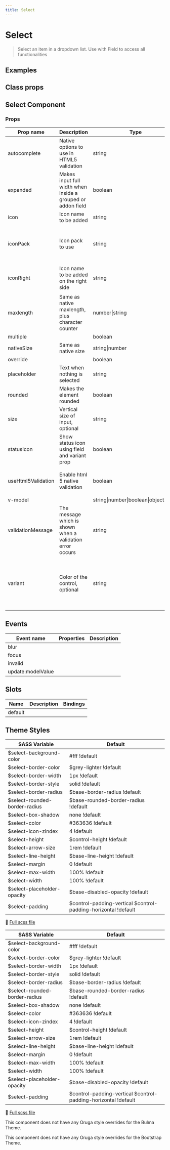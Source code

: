 ```yaml
---
title: Select
---
```


# Select

<div class="vp-doc">

> Select an item in a dropdown list. Use with Field to access all functionalities

<Carbon />
</div>

<div class="vp-doc">

## Examples

  <example-select />
  
</div>
<div class="vp-doc">

## Class props

<inspector-select-viewer />

</div>

<div class="vp-doc">

## Select Component

### Props

| Prop name          | Description                                                 | Type                                   | Values                                                                          | Default                                                                                                                                    |
| ------------------ | ----------------------------------------------------------- | -------------------------------------- | ------------------------------------------------------------------------------- | ------------------------------------------------------------------------------------------------------------------------------------------ |
| autocomplete       | Native options to use in HTML5 validation                   | string                                 | -                                                                               |                                                                                                                                            |
| expanded           | Makes input full width when inside a grouped or addon field | boolean                                | -                                                                               |                                                                                                                                            |
| icon               | Icon name to be added                                       | string                                 | -                                                                               |                                                                                                                                            |
| iconPack           | Icon pack to use                                            | string                                 | `mdi`, `fa`, `fas and any other custom icon pack`                               | <div>From <b>config</b></div><br><code style='white-space: nowrap; padding: 0;'> select: {<br>&nbsp;&nbsp;iconPack: undefined<br>}</code>  |
| iconRight          | Icon name to be added on the right side                     | string                                 | -                                                                               | <div>From <b>config</b></div><br><code style='white-space: nowrap; padding: 0;'> select: {<br>&nbsp;&nbsp;iconRight: undefined<br>}</code> |
| maxlength          | Same as native maxlength, plus character counter            | number\|string                         | -                                                                               |                                                                                                                                            |
| multiple           |                                                             | boolean                                | -                                                                               |                                                                                                                                            |
| nativeSize         | Same as native size                                         | string\|number                         | -                                                                               |                                                                                                                                            |
| override           |                                                             | boolean                                | -                                                                               |                                                                                                                                            |
| placeholder        | Text when nothing is selected                               | string                                 | -                                                                               |                                                                                                                                            |
| rounded            | Makes the element rounded                                   | boolean                                | -                                                                               |                                                                                                                                            |
| size               | Vertical size of input, optional                            | string                                 | `small`, `medium`, `large`                                                      |                                                                                                                                            |
| statusIcon         | Show status icon using field and variant prop               | boolean                                | -                                                                               | <div>From <b>config</b></div><br><code style='white-space: nowrap; padding: 0;'>{<br>&nbsp;&nbsp; "statusIcon": true<br>}</code>           |
| useHtml5Validation | Enable html 5 native validation                             | boolean                                | -                                                                               | <div>From <b>config</b></div><br><code style='white-space: nowrap; padding: 0;'>{<br>&nbsp;&nbsp; "useHtml5Validation": true<br>}</code>   |
| v-model            |                                                             | string\|number\|boolean\|object\|array | -                                                                               | null                                                                                                                                       |
| validationMessage  | The message which is shown when a validation error occurs   | string                                 | -                                                                               |                                                                                                                                            |
| variant            | Color of the control, optional                              | string                                 | `primary`, `info`, `success`, `warning`, `danger`, `and any other custom color` |                                                                                                                                            |

## Events

| Event name        | Properties | Description |
| ----------------- | ---------- | ----------- |
| blur              |            |
| focus             |            |
| invalid           |            |
| update:modelValue |            |

## Slots

| Name    | Description | Bindings |
| ------- | ----------- | -------- |
| default |             |          |

</div>
<div class="vp-doc">

## Theme Styles

<div class="theme-orugabase">
 
| SASS Variable  | Default |
| -------------- | ------- |
| $select-background-color | #fff !default |
| $select-border-color | $grey-lighter !default |
| $select-border-width | 1px !default |
| $select-border-style | solid !default |
| $select-border-radius | $base-border-radius !default |
| $select-rounded-border-radius | $base-rounded-border-radius !default |
| $select-box-shadow | none !default |
| $select-color | #363636 !default |
| $select-icon-zindex | 4 !default |
| $select-height | $control-height !default |
| $select-arrow-size | 1rem !default |
| $select-line-height | $base-line-height !default |
| $select-margin | 0 !default |
| $select-max-width | 100% !default |
| $select-width | 100% !default |
| $select-placeholder-opacity | $base-disabled-opacity !default |
| $select-padding | $control-padding-vertical $control-padding-horizontal !default |

📄 [Full scss file](https://github.com/oruga-ui/oruga/blob/master/packages/oruga/src/scss/components/_select.scss)

</div>

<div class="theme-orugafull">
 
| SASS Variable  | Default |
| -------------- | ------- |
| $select-background-color | #fff !default |
| $select-border-color | $grey-lighter !default |
| $select-border-width | 1px !default |
| $select-border-style | solid !default |
| $select-border-radius | $base-border-radius !default |
| $select-rounded-border-radius | $base-rounded-border-radius !default |
| $select-box-shadow | none !default |
| $select-color | #363636 !default |
| $select-icon-zindex | 4 !default |
| $select-height | $control-height !default |
| $select-arrow-size | 1rem !default |
| $select-line-height | $base-line-height !default |
| $select-margin | 0 !default |
| $select-max-width | 100% !default |
| $select-width | 100% !default |
| $select-placeholder-opacity | $base-disabled-opacity !default |
| $select-padding | $control-padding-vertical $control-padding-horizontal !default |

📄 [Full scss file](https://github.com/oruga-ui/oruga/blob/master/packages/oruga/src/scss/components/_select.scss)

</div>

<div class="theme-bulma">

<p> This component does not have any Oruga style overrides for the Bulma Theme. </p>
      
</div>

<div class="theme-bootstrap">

<p> This component does not have any Oruga style overrides for the Bootstrap Theme. </p>
      
</div>

</div>
